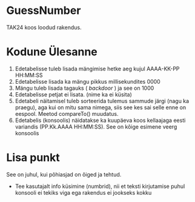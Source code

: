 # GuessNumber

TAK24 koos loodud rakendus.

# Kodune Ülesanne
1. Edetabelisse tuleb lisada mängimise hetke aeg kujul AAAA-KK-PP HH:MM:SS
2. Edetabelisse lisada ka mängu pikkus millisekundites 0000
3. Mängu tuleb lisada tagauks ( _backdoor_ ) ja see on 1000
4. Edetabelisse petjat ei lisata. (nime ka ei küsita)
5. Edetabeli näitamisel tuleb sorteerida tulemus sammude järgi (nagu ka praegu), aga kui on mitu sama nimega, siis see kes sai selle enne on eespool. Meetod compareTo() muudatus.
6. Edetabelis (konsoolis) näidatakse ka kuupäeva koos kellaajaga eesti variandis (PP.Kk.AAAA HH:MM:SS). See on kõige esimene veerg konsoolis

# Lisa punkt
See on juhul, kui põhiasjad on õiged ja tehtud.

* Tee kasutajalt info küsimine (numbrid), nii et teksti kirjutamise puhul konsooli ei tekiks viga ega rakendus ei jookseks kokku
